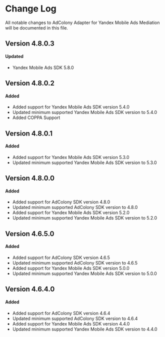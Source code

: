 # Change Log
All notable changes to AdColony Adapter for Yandex Mobile Ads Mediation will be documented in this file.

## Version 4.8.0.3

#### Updated
* Yandex Mobile Ads SDK 5.8.0

## Version 4.8.0.2

#### Added
* Added support for Yandex Mobile Ads SDK version 5.4.0
* Updated minimum supported Yandex Mobile Ads SDK version to 5.4.0
* Added COPPA Support

## Version 4.8.0.1

#### Added
* Added support for Yandex Mobile Ads SDK version 5.3.0
* Updated minimum supported Yandex Mobile Ads SDK version to 5.3.0

## Version 4.8.0.0

#### Added
* Added support for AdColony SDK version 4.8.0
* Updated minimum supported AdColony SDK version to 4.8.0
* Added support for Yandex Mobile Ads SDK version 5.2.0
* Updated minimum supported Yandex Mobile Ads SDK version to 5.2.0

## Version 4.6.5.0

#### Added
* Added support for AdColony SDK version 4.6.5
* Updated minimum supported AdColony SDK version to 4.6.5
* Added support for Yandex Mobile Ads SDK version 5.0.0
* Updated minimum supported Yandex Mobile Ads SDK version to 5.0.0

## Version 4.6.4.0

#### Added
* Added support for AdColony SDK version 4.6.4
* Updated minimum supported AdColony SDK version to 4.6.4
* Added support for Yandex Mobile Ads SDK version 4.4.0
* Updated minimum supported Yandex Mobile Ads SDK version to 4.4.0
